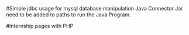 #Simple jdbc usage for mysql database manipulation
Java Connector Jar need to be added to paths to run the Java Program.
 
#Internship pages with PHP
